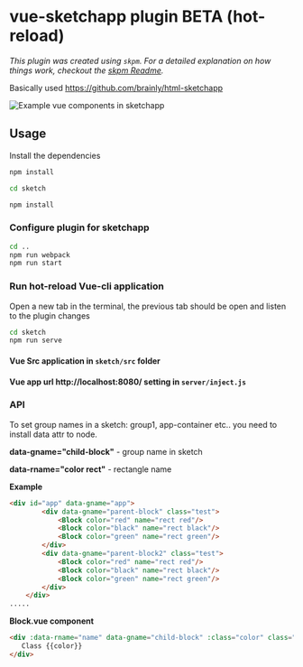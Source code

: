 # vue-sketchapp plugin BETA (hot-reload)

_This plugin was created using `skpm`. For a detailed explanation on how things work, checkout the [skpm Readme](https://github.com/skpm/skpm/blob/master/README.md)._

Basically used https://github.com/brainly/html-sketchapp

![Example vue components in sketchapp](http://dl3.joxi.net/drive/2019/02/20/0009/0709/651973/73/e8d95a82dd.jpg)
## Usage

Install the dependencies

```bash
npm install

cd sketch

npm install
```

### Configure plugin for sketchapp

```bash
cd ..
npm run webpack
npm run start
```

### Run hot-reload Vue-cli application
Open a new tab in the terminal, the previous tab should be open and listen to the plugin changes

```bash
cd sketch
npm run serve
```


#### Vue Src application in `sketch/src` folder

#### Vue app url http://localhost:8080/ setting in `server/inject.js`


### API

To set group names in a sketch: group1, app-container etc..  you need to install data attr to node.

**data-gname="child-block"** - group name in sketch

**data-rname="color rect"** - rectangle name

__Example__
```html
<div id="app" data-gname="app">
        <div data-gname="parent-block" class="test">
            <Block color="red" name="rect red"/>
            <Block color="black" name="rect black"/>
            <Block color="green" name="rect green"/>
        </div>
        <div data-gname="parent-block2" class="test">
            <Block color="red" name="rect red"/>
            <Block color="black" name="rect black"/>
            <Block color="green" name="rect green"/>
        </div>
    </div>
.....
```

__Block.vue component__
```html
<div :data-rname="name" data-gname="child-block" :class="color" class="block">
   Class {{color}}
</div>
```
